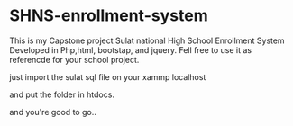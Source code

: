 # SHNS-enrollment-system
This is my Capstone project Sulat national High School Enrollment System
Developed in Php,html, bootstap, and jquery.
Fell free to use it as referencde for your school project.

just import the sulat sql file on your xammp localhost

and put the folder in htdocs.

and you're good to go..

